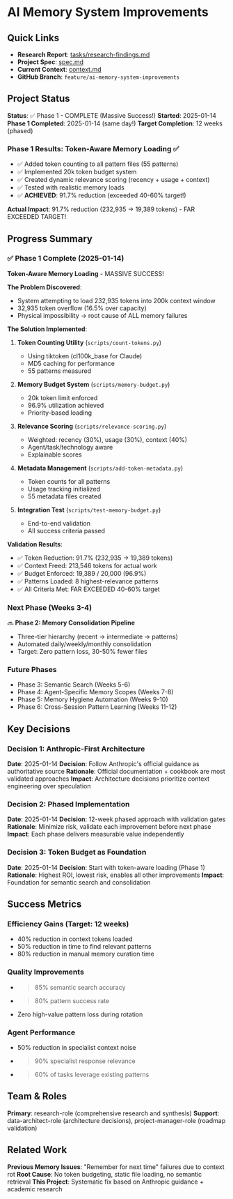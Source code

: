 # AI Memory System Improvements

## Quick Links
- **Research Report**: [tasks/research-findings.md](tasks/research-findings.md)
- **Project Spec**: [spec.md](spec.md)
- **Current Context**: [context.md](context.md)
- **GitHub Branch**: `feature/ai-memory-system-improvements`

## Project Status

**Status**: ✅ Phase 1 - COMPLETE (Massive Success!)
**Started**: 2025-01-14
**Phase 1 Completed**: 2025-01-14 (same day!)
**Target Completion**: 12 weeks (phased)

### Phase 1 Results: Token-Aware Memory Loading ✅
- ✅ Added token counting to all pattern files (55 patterns)
- ✅ Implemented 20k token budget system
- ✅ Created dynamic relevance scoring (recency + usage + context)
- ✅ Tested with realistic memory loads
- ✅ **ACHIEVED**: 91.7% reduction (exceeded 40-60% target!)

**Actual Impact**: 91.7% reduction (232,935 → 19,389 tokens) - FAR EXCEEDED TARGET!

## Progress Summary

### ✅ Phase 1 Complete (2025-01-14)
**Token-Aware Memory Loading** - MASSIVE SUCCESS!

**The Problem Discovered**:
- System attempting to load 232,935 tokens into 200k context window
- 32,935 token overflow (16.5% over capacity)
- Physical impossibility → root cause of ALL memory failures

**The Solution Implemented**:
1. **Token Counting Utility** (`scripts/count-tokens.py`)
   - Using tiktoken (cl100k_base for Claude)
   - MD5 caching for performance
   - 55 patterns measured

2. **Memory Budget System** (`scripts/memory-budget.py`)
   - 20k token limit enforced
   - 96.9% utilization achieved
   - Priority-based loading

3. **Relevance Scoring** (`scripts/relevance-scoring.py`)
   - Weighted: recency (30%), usage (30%), context (40%)
   - Agent/task/technology aware
   - Explainable scores

4. **Metadata Management** (`scripts/add-token-metadata.py`)
   - Token counts for all patterns
   - Usage tracking initialized
   - 55 metadata files created

5. **Integration Test** (`scripts/test-memory-budget.py`)
   - End-to-end validation
   - All success criteria passed

**Validation Results**:
- ✅ Token Reduction: 91.7% (232,935 → 19,389 tokens)
- ✅ Context Freed: 213,546 tokens for actual work
- ✅ Budget Enforced: 19,389 / 20,000 (96.9%)
- ✅ Patterns Loaded: 8 highest-relevance patterns
- ✅ All Criteria Met: FAR EXCEEDED 40-60% target

### Next Phase (Weeks 3-4)
🔜 **Phase 2: Memory Consolidation Pipeline**
- Three-tier hierarchy (recent → intermediate → patterns)
- Automated daily/weekly/monthly consolidation
- Target: Zero pattern loss, 30-50% fewer files

### Future Phases
- Phase 3: Semantic Search (Weeks 5-6)
- Phase 4: Agent-Specific Memory Scopes (Weeks 7-8)
- Phase 5: Memory Hygiene Automation (Weeks 9-10)
- Phase 6: Cross-Session Pattern Learning (Weeks 11-12)

## Key Decisions

### Decision 1: Anthropic-First Architecture
**Date**: 2025-01-14
**Decision**: Follow Anthropic's official guidance as authoritative source
**Rationale**: Official documentation + cookbook are most validated approaches
**Impact**: Architecture decisions prioritize context engineering over speculation

### Decision 2: Phased Implementation
**Date**: 2025-01-14
**Decision**: 12-week phased approach with validation gates
**Rationale**: Minimize risk, validate each improvement before next phase
**Impact**: Each phase delivers measurable value independently

### Decision 3: Token Budget as Foundation
**Date**: 2025-01-14
**Decision**: Start with token-aware loading (Phase 1)
**Rationale**: Highest ROI, lowest risk, enables all other improvements
**Impact**: Foundation for semantic search and consolidation

## Success Metrics

### Efficiency Gains (Target: 12 weeks)
- 40% reduction in context tokens loaded
- 50% reduction in time to find relevant patterns
- 80% reduction in manual memory curation time

### Quality Improvements
- >85% semantic search accuracy
- >80% pattern success rate
- Zero high-value pattern loss during rotation

### Agent Performance
- 50% reduction in specialist context noise
- >90% specialist response relevance
- >60% of tasks leverage existing patterns

## Team & Roles

**Primary**: research-role (comprehensive research and synthesis)
**Support**: data-architect-role (architecture decisions), project-manager-role (roadmap validation)

## Related Work

**Previous Memory Issues**: "Remember for next time" failures due to context rot
**Root Cause**: No token budgeting, static file loading, no semantic retrieval
**This Project**: Systematic fix based on Anthropic guidance + academic research
